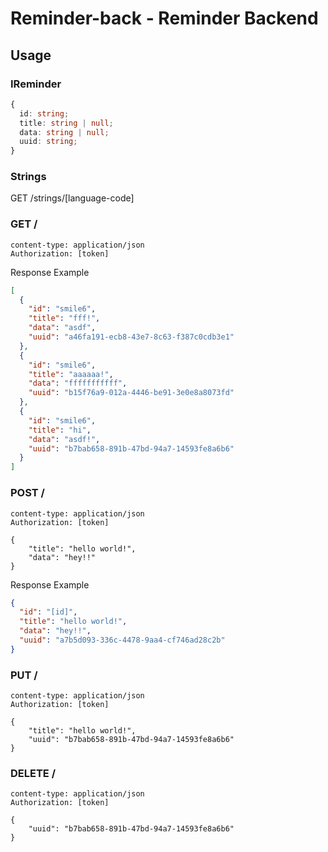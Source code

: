 # Reminder-back - Reminder Backend

## Usage

### IReminder

```typescript
{
  id: string;
  title: string | null;
  data: string | null;
  uuid: string;
}
```

### Strings

GET /strings/[language-code]

### GET /

```http
content-type: application/json
Authorization: [token]
```

Response Example

```json
[
  {
    "id": "smile6",
    "title": "fff!",
    "data": "asdf",
    "uuid": "a46fa191-ecb8-43e7-8c63-f387c0cdb3e1"
  },
  {
    "id": "smile6",
    "title": "aaaaaa!",
    "data": "fffffffffff",
    "uuid": "b15f76a9-012a-4446-be91-3e0e8a8073fd"
  },
  {
    "id": "smile6",
    "title": "hi",
    "data": "asdf!",
    "uuid": "b7bab658-891b-47bd-94a7-14593fe8a6b6"
  }
]
```

### POST /

```http
content-type: application/json
Authorization: [token]

{
    "title": "hello world!",
    "data": "hey!!"
}
```

Response Example

```json
{
  "id": "[id]",
  "title": "hello world!",
  "data": "hey!!",
  "uuid": "a7b5d093-336c-4478-9aa4-cf746ad28c2b"
}
```

### PUT /

```http
content-type: application/json
Authorization: [token]

{
    "title": "hello world!",
    "uuid": "b7bab658-891b-47bd-94a7-14593fe8a6b6"
}
```

### DELETE /

```http
content-type: application/json
Authorization: [token]

{
    "uuid": "b7bab658-891b-47bd-94a7-14593fe8a6b6"
}
```
